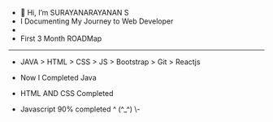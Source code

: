 
- 👋 Hi, I’m SURAYANARAYANAN S
- I Documenting My Journey to Web Developer
-
-  First 3 Month ROADMap
- ---------
- JAVA > HTML > CSS > JS > Bootstrap > Git > Reactjs

- Now I Completed Java 
- HTML AND CSS Completed
- Javascript   90% completed ^ (^_^) \\-  
